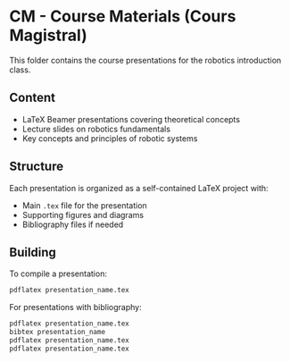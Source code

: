 # CM - Course Materials (Cours Magistral)

This folder contains the course presentations for the robotics introduction class.

## Content

- LaTeX Beamer presentations covering theoretical concepts
- Lecture slides on robotics fundamentals
- Key concepts and principles of robotic systems

## Structure

Each presentation is organized as a self-contained LaTeX project with:
- Main `.tex` file for the presentation
- Supporting figures and diagrams
- Bibliography files if needed

## Building

To compile a presentation:
```bash
pdflatex presentation_name.tex
```

For presentations with bibliography:
```bash
pdflatex presentation_name.tex
bibtex presentation_name
pdflatex presentation_name.tex
pdflatex presentation_name.tex
```
